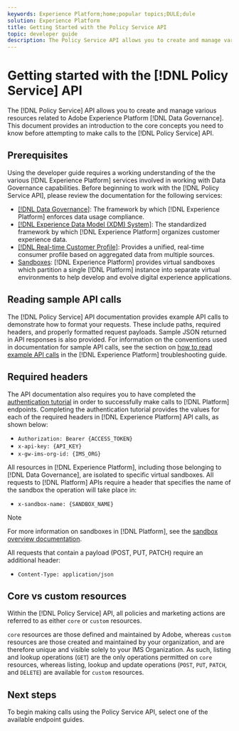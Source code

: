 ```yaml
---
keywords: Experience Platform;home;popular topics;DULE;dule
solution: Experience Platform
title: Getting Started with the Policy Service API
topic: developer guide
description: The Policy Service API allows you to create and manage various resources related to Adobe Experience Platform Data Governance. This document provides an introduction to the core concepts you need to know before attempting to make calls to the Policy Service API.
---
```


# Getting started with the [!DNL Policy Service] API

The [!DNL Policy Service] API allows you to create and manage various resources related to Adobe Experience Platform [!DNL Data Governance]. This document provides an introduction to the core concepts you need to know before attempting to make calls to the [!DNL Policy Service] API.

## Prerequisites

Using the developer guide requires a working understanding of the the various [!DNL Experience Platform] services involved in working with Data Governance capabilities. Before beginning to work with the [!DNL Policy Service API], please review the documentation for the following services:

* [[!DNL Data Governance]](../home.md): The framework by which [!DNL Experience Platform] enforces data usage compliance.
* [[!DNL Experience Data Model (XDM) System]](../../xdm/home.md): The standardized framework by which [!DNL Experience Platform] organizes customer experience data.
* [[!DNL Real-time Customer Profile]](../../profile/home.md): Provides a unified, real-time consumer profile based on aggregated data from multiple sources.
* [Sandboxes](../../sandboxes/home.md): [!DNL Experience Platform] provides virtual sandboxes which partition a single [!DNL Platform] instance into separate virtual environments to help develop and evolve digital experience applications.

## Reading sample API calls

The [!DNL Policy Service] API documentation provides example API calls to demonstrate how to format your requests. These include paths, required headers, and properly formatted request payloads. Sample JSON returned in API responses is also provided. For information on the conventions used in documentation for sample API calls, see the section on [how to read example API calls](../../landing/troubleshooting.md#how-do-i-format-an-api-request) in the [!DNL Experience Platform] troubleshooting guide.

## Required headers

The API documentation also requires you to have completed the [authentication tutorial](https://www.adobe.com/go/platform-api-authentication-en) in order to successfully make calls to [!DNL Platform] endpoints. Completing the authentication tutorial provides the values for each of the required headers in [!DNL Experience Platform] API calls, as shown below:

* `Authorization: Bearer {ACCESS_TOKEN}`
* `x-api-key: {API_KEY}`
* `x-gw-ims-org-id: {IMS_ORG}`

All resources in [!DNL Experience Platform], including those belonging to [!DNL Data Governance], are isolated to specific virtual sandboxes. All requests to [!DNL Platform] APIs require a header that specifies the name of the sandbox the operation will take place in:

* `x-sandbox-name: {SANDBOX_NAME}`

>[!NOTE]
>
>For more information on sandboxes in [!DNL Platform], see the [sandbox overview documentation](../../sandboxes/home.md). 

All requests that contain a payload (POST, PUT, PATCH) require an additional header:

* `Content-Type: application/json`

## Core vs custom resources

Within the [!DNL Policy Service] API, all policies and marketing actions are referred to as either `core` or `custom` resources. 

`core` resources are those defined and maintained by Adobe, whereas `custom` resources are those created and maintained by your organization, and are therefore unique and visible solely to your IMS Organization. As such, listing and lookup operations (`GET`) are the only operations permitted on `core` resources, whereas listing, lookup and update operations (`POST`, `PUT`, `PATCH`, and `DELETE`) are available for `custom` resources.

## Next steps

To begin making calls using the Policy Service API, select one of the available endpoint guides.